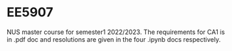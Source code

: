 # EE5907
NUS master course for semester1 2022/2023.
The requirements for CA1 is in .pdf doc and resolutions are given in the four .ipynb docs respectively.
